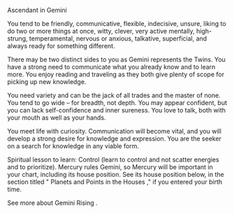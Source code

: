 Ascendant in Gemini 

You tend to be friendly, communicative, flexible, indecisive, unsure, liking to do two or more things at once, witty, clever, very active mentally, high-strung, temperamental, nervous or anxious, talkative, superficial, and always ready for something different. 

There may be two distinct sides to you as Gemini represents the Twins. You have a strong need to communicate what you already know and to learn more. You enjoy reading and traveling as they both give plenty of scope for picking up new knowledge. 

You need variety and can be the jack of all trades and the master of none. You tend to go wide – for breadth, not depth. You may appear confident, but you can lack self-confidence and inner sureness. You love to talk, both with your mouth as well as your hands.

You meet life with curiosity. Communication will become vital, and you will develop a strong desire for knowledge and expression. You are the seeker on a search for knowledge in any viable form.


Spiritual lesson to learn: Control (learn to control and not scatter energies and to prioritize).
 Mercury rules Gemini, so Mercury will be important in your chart, including its house position. See its house position below, in the section titled "
Planets and Points in the Houses
," if you entered your birth time.

See more about 
Gemini Rising
.